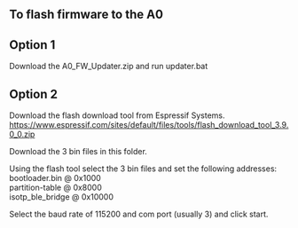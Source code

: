 To flash firmware to the A0
---------------------------

Option 1
---------
Download the A0_FW_Updater.zip and run updater.bat


Option 2
---------
Download the flash download tool from Espressif Systems.
https://www.espressif.com/sites/default/files/tools/flash_download_tool_3.9.0_0.zip

Download the 3 bin files in this folder.

Using the flash tool select the 3 bin files and set the following addresses:<br />
bootloader.bin    @ 0x1000<br />
partition-table   @ 0x8000<br />
isotp_ble_bridge  @ 0x10000<br />

Select the baud rate of 115200 and com port (usually 3) and click start.
